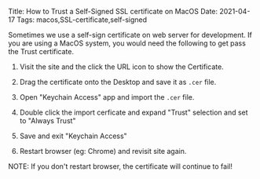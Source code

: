 Title: How to Trust a Self-Signed SSL certificate on MacOS
Date: 2021-04-17
Tags: macos,SSL-certificate,self-signed



Sometimes we use a self-sign certificate on web server for development. If you are
using a MacOS system, you would need the following to get pass the Trust certificate.

1. Visit the site and the click the URL icon to show the Certificate.

2. Drag the certificate onto the Desktop and save it as `.cer` file.

3. Open "Keychain Access" app and import the `.cer` file.

4. Double click the import cerficate and expand "Trust" selection and set to "Always Trust"

5. Save and exit "Keychain Access"

6. Restart browser (eg: Chrome) and revisit site again. 

NOTE: If you don't restart browser, the certificate will continue to fail!

